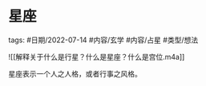 星座
====


tags: #日期/2022-07-14 #内容/玄学 #内容/占星 #类型/想法




![[解释关于什么是行星？什么是星座？什么是宫位.m4a]]

星座表示一个人之人格，或者行事之风格。


